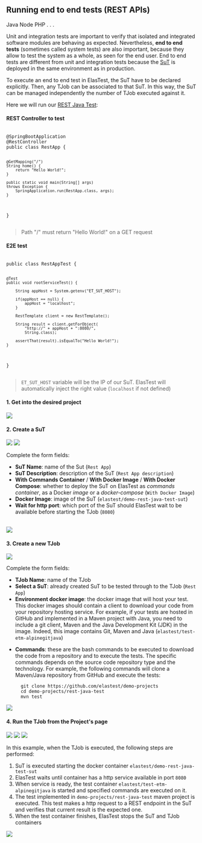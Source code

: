 <div class="range range-xs-left">
<div class="cell-xs-10 cell-lg-6 text-md-left inset-md-right-80 cell-lg-push-1 offset-top-50 offset-lg-top-0">
<h2 id="content" class="h1">Running end to end tests (REST APIs)</h2>
<div class="offset-top-30 offset-md-top-50">
</div>
</div>
</div>

<div class="badges-menu">
    <span class="badge badge-default my-badge selected">Java</span>
    <span class="badge badge-default my-badge my-badge-disabled">Node</span>
    <span class="badge badge-default my-badge my-badge-disabled">PHP</span>
    <span class="badge badge-default my-badge my-badge-disabled">. . .</span>
</div>

Unit and integration tests are important to verify that isolated and integrated software modules are behaving as expected. Nevertheless, **end to end tests** (sometimes called system tests) are also important, because they allow to test the system as a whole, as seen for the end user. End to end tests are different from unit and integration tests because the [SuT](/fundamentals/core-concepts/) is deployed in the same environment as in production. 

To execute an end to end test in ElasTest, the SuT have to be declared explicitly. Then, any TJob can be associated to that SuT. In this way, the SuT can be managed independently the number of TJob executed against it.

Here we will run our [REST Java Test](https://github.com/elastest/demo-projects/tree/master/rest-java-test):

<div class="row">
<div class="col-md-6">
<h4>REST Controller to test</h4>
<pre>
<code class="java">
@SpringBootApplication
@RestController
public class RestApp {

    @GetMapping("/")
    String home() {
        return "Hello World!";
    }

    public static void main(String[] args) 
    throws Exception {
        SpringApplication.run(RestApp.class, args);
    }
}
</code>
</pre>
<blockquote>Path "/" must return "Hello World!" on a GET request</blockquote>
</div>
<div class="col-md-6">
<h4>E2E test</h4>
<pre>
<code class="java">
public class RestAppTest {

	@Test
	public void rootServiceTest() {
		
		String appHost = System.getenv("ET_SUT_HOST");
		
		if(appHost == null) {
			appHost = "localhost";
		}
		
		RestTemplate client = new RestTemplate();
		
		String result = client.getForObject(
            "http://" + appHost + ":8080/",
            String.class);
		
		assertThat(result).isEqualTo("Hello World!");
	}
	
}
</code>
</pre>
<blockquote><code>ET_SUT_HOST</code> variable will be the IP of our SuT. ElasTest will automatically inject the right value (<code>localhost</code> if not defined)</blockquote>
</div>
</div>

<h4 class="holder-subtitle link-top">1. Get into the desired project</h4>

<div class="docs-gallery inline-block">
    <a data-fancybox="gallery-1" href="/docs/testing/images/unit_test_1.png"><img class="img-responsive img-wellcome" src="/docs/testing/images/unit_test_1.png"/></a>
</div>

<h4 class="holder-subtitle link-top">2. Create a SuT</h4>

<div class="docs-gallery inline-block">
    <a data-fancybox="gallery-1" href="/docs/testing/images/e2e_test_2.png"><img class="img-responsive img-wellcome" src="/docs/testing/images/e2e_test_2.png"/></a>
    <a data-fancybox="gallery-1" href="/docs/testing/images/e2e_test_3.png"><img class="img-responsive img-wellcome" src="/docs/testing/images/e2e_test_3.png"/></a>
</div>

Complete the form fields:

- **SuT Name**: name of the Sut (`Rest App`)
- **SuT Description**: description of the SuT (`Rest App description`)
- **With Commands Container** / **With Docker Image** / **With Docker Compose**: whether to deploy the SuT on ElasTest as *commands container*, as a Docker *image* or a *docker-compose* (`With Docker Image`)
- **Docker Image**: image of the SuT (`elastest/demo-rest-java-test-sut`)
- **Wait for http port**: which port of the SuT should ElasTest wait to be available before starting the TJob (`8080`)

<br>

<div class="docs-gallery inline-block">
    <a data-fancybox="gallery-1" href="/docs/testing/images/e2e_test_4.png"><img class="img-responsive img-wellcome" src="/docs/testing/images/e2e_test_4.png"/></a>
</div>

<h4 class="holder-subtitle link-top">3. Create a new TJob</h4>

<div class="docs-gallery inline-block">
    <a data-fancybox="gallery-1" href="/docs/testing/images/e2e_test_5.png"><img class="img-responsive img-wellcome" src="/docs/testing/images/e2e_test_5.png"/></a>
</div>

Complete the form fields:

- **TJob Name**: name of the TJob
- **Select a SuT**: already created SuT to be tested through to the TJob (`Rest App`)
- **Environment docker image**: the docker image that will host your test. This docker images should contain a client to download your code from your repository hosting service. For example, if your tests are hosted in GitHub and implemented in a Maven project with Java, you need to include a git client, Maven and the Java Development Kit (JDK) in the image. Indeed, this image contains Git, Maven and Java (`elastest/test-etm-alpinegitjava`)
<!-- Modify when all images are available for testing with different hostsing services and technologies: Java, Maven, Pyhton, Ruby, Node... -->
- **Commands**: these are the bash commands to be executed to download the code from a repository and to execute the tests. The specific commands depends on the source code repository type and the technology. For example, the following commands will clone a Maven/Java repository from GitHub and execute the tests:

        git clone https://github.com/elastest/demo-projects
        cd demo-projects/rest-java-test
        mvn test


<div class="docs-gallery inline-block">
    <a data-fancybox="gallery-1" href="/docs/testing/images/e2e_test_6.png"><img class="img-responsive img-wellcome" src="/docs/testing/images/e2e_test_6.png"/></a>
</div>

<h4 class="holder-subtitle link-top">4. Run the TJob from the Project's page</h4>

<div class="docs-gallery inline-block">
    <a data-fancybox="gallery-1" href="/docs/testing/images/e2e_test_7.png"><img class="img-responsive img-wellcome" src="/docs/testing/images/e2e_test_7.png"/></a>
    <a data-fancybox="gallery-1" href="/docs/testing/images/e2e_test_8.png"><img class="img-responsive img-wellcome" src="/docs/testing/images/e2e_test_8.png"/></a>
    <a data-fancybox="gallery-1" href="/docs/testing/images/e2e_test_9.png"><img class="img-responsive img-wellcome" src="/docs/testing/images/e2e_test_9.png"/></a>
</div>

In this example, when the TJob is executed, the following steps are performed:
<ol class="ordered-list">
<li>SuT is executed starting the docker container <code>elastest/demo-rest-java-test-sut</code></li>
<li>ElasTest waits until container has a http service available in port <code>8080</code></li>
<li>When service is ready, the test container <code>elastest/test-etm-alpinegitjava</code> is started and specified commands are executed on it.</li>
<li>The test implemented in <code>demo-projects/rest-java-test</code> maven project is executed. This test makes a http request to a REST endpoint in the SuT and verifies that current result is the expected one.</li>
<li>When the test container finishes, ElasTest stops the SuT and TJob containers</li>
</ol>

<div class="docs-gallery inline-block">
    <a data-fancybox="gallery-5" href="/docs/testing/images/e2e-rest-flow.png"><img class="img-responsive img-wellcome" src="/docs/testing/images/e2e-rest-flow.png"/></a>
</div>


<script src="//code.jquery.com/jquery-3.2.1.min.js"></script>
<link rel="stylesheet" href="https://cdnjs.cloudflare.com/ajax/libs/fancybox/3.2.5/jquery.fancybox.min.css" />
<script src="https://cdnjs.cloudflare.com/ajax/libs/fancybox/3.2.5/jquery.fancybox.min.js"></script>

<script>
var galleries = $('div.docs-gallery');
for (var i = 1; i <= galleries.length; i++) {
    $().fancybox({
    selector : '[data-fancybox="gallery-' + i + '"]',
    infobar : true,
    arrows : false,
    loop: false,
    protect: true,
    transitionEffect: 'slide',
    buttons : [
        'close'
    ],
    clickOutside : 'close',
    clickSlide   : 'close',
  });
}
</script>
